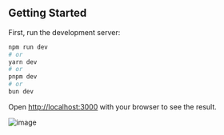 ## Getting Started

First, run the development server:

```bash
npm run dev
# or
yarn dev
# or
pnpm dev
# or
bun dev
```

Open [http://localhost:3000](http://localhost:3000) with your browser to see the result.

![image](https://github.com/user-attachments/assets/438d44c2-3f80-4525-99fc-5a496a766de4)


